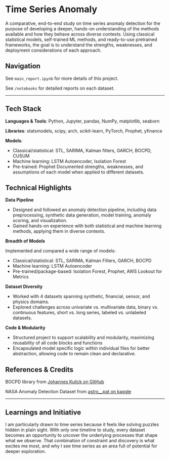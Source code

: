 # Time Series Anomaly

A comparative, end-to-end study on time series anomaly detection for the purpose of developing a deeper, hands-on understanding of the methods available and how they behave across diverse contexts. Using classical statistical models, self-trained ML methods, and ready-to-use pretrained frameworks, the goal is to understand the strengths, weaknesses, and deployment considerations of each approach.

## Navigation

See `main_report.ipynb` for more details of this project.

See `/notebooks` for detailed reports on each dataset.

---

## Tech Stack

**Languages & Tools**: Python, Jupyter, pandas, NumPy, matplotlib, seaborn

**Libraries**: statsmodels, scipy, arch, scikit-learn, PyTorch, Prophet, yfinance

**Models**:

- Classical/statistical: STL, SARIMA, Kalman filters, GARCH, BOCPD, CUSUM
- Machine learning: LSTM Autoencoder, Isolation Forest
- Pre-trained: Prophet
  Documented strengths, weaknesses, and assumptions of each model when applied to different datasets.

## Technical Highlights

**Data Pipeline**

- Designed and followed an anomaly detection pipeline, including data preprocessing, synthetic data generation, model training, anomaly scoring, and visualization.
- Gained hands-on experience with both statistical and machine learning methods, applying them in diverse contexts.

**Breadth of Models**

Implemented and compared a wide range of models:

- Classical/statistical: STL, SARIMA, Kalman Filters, GARCH, BOCPD
- Machine learning: LSTM Autoencoder
- Pre-trained/package-based: Isolation Forest, Prophet, AWS Lookout for Metrics

**Dataset Diversity**

- Worked with 4 datasets spanning synthetic, financial, sensor, and physics domains.
- Explored challenges across univariate vs. multivariate data, binary vs. continuous features, short vs. long series, labeled vs. unlabeled datasets.

**Code & Modularity**

- Structured project to support scalability and modularity, maximizing reusability of all code blocks and functions
- Encapsulated model specific logic within individual files for better abstraction, allowing code to remain clean and declarative.

## References & Credits

BOCPD library from [Johannes Kulick on GitHub](https://github.com/hildensia/bayesian_changepoint_detection)

NASA Anomaly Detection Dataset from [astro\_\_pat on kaggle](https://www.kaggle.com/datasets/patrickfleith/nasa-anomaly-detection-dataset-smap-msl?resource=download)

---

## Learnings and Initiative

I am particularly drawn to time series because it feels like solving puzzles hidden in plain sight. With only one timeline to study, every dataset becomes an opportunity to uncover the underlying processes that shape what we observe. That combination of constraint and discovery is what excites me most, and why I see time series as an area full of potential for deeper exploration.
